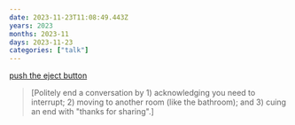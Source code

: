 ```yaml
---
date: 2023-11-23T11:08:49.443Z
years: 2023
months: 2023-11
days: 2023-11-23
categories: ["talk"]
---
```

[push the eject button](https://www.instagram.com/reel/Cz9woF0u9V4/)

> [Politely end a conversation by 1) acknowledging you need to interrupt; 2) moving to another room (like the bathroom); and 3) cuing an end with "thanks for sharing".]
